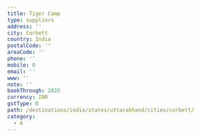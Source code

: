 ```yaml
---
title: Tiger Camp
type: suppliers
address: ''
city: Corbett
country: India
postalCode: ''
areaCode: ''
phone: ''
mobile: 0
email: ''
www: ''
note: ''
bookThrough: 2815
currency: INR
gstType: 0
path: /destinations/india/states/uttarakhand/cities/corbett/
category:
  - A
---
```



